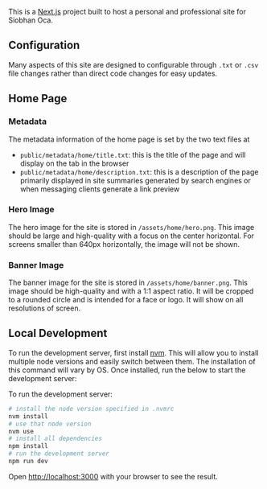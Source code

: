 This is a [Next.js](https://nextjs.org) project built to host a personal and professional site for Siobhan Oca.

## Configuration

Many aspects of this site are designed to configurable through `.txt` or `.csv` file changes rather than direct code changes for easy updates.

## Home Page

### Metadata

The metadata information of the home page is set by the two text files at
- `public/metadata/home/title.txt`: this is the title of the page and will display on the tab in the browser
- `public/metadata/home/description.txt`: this is a description of the page primarily displayed in site summaries generated by search engines or when messaging clients generate a link preview

### Hero Image

The hero image for the site is stored in `/assets/home/hero.png`. This image should be large and high-quality with a focus on the center horizontal.
For screens smaller than 640px horizontally, the image will not be shown.

### Banner Image

The banner image for the site is stored in `/assets/home/banner.png`. This image should be high-quality and with a 1:1 aspect ratio. It will be cropped to a rounded circle and is intended for a face or logo. It will show on all resolutions of screen.

## Local Development

To run the development server, first install [nvm](https://github.com/nvm-sh/nvm). This will allow you to install multiple node versions and easily switch between them. The installation of this command will vary by OS. Once installed, run the below to start the development server:

To run the development server:

```bash
# install the node version specified in .nvmrc
nvm install
# use that node version
nvm use
# install all dependencies
npm install
# run the development server
npm run dev
```

Open [http://localhost:3000](http://localhost:3000) with your browser to see the result.